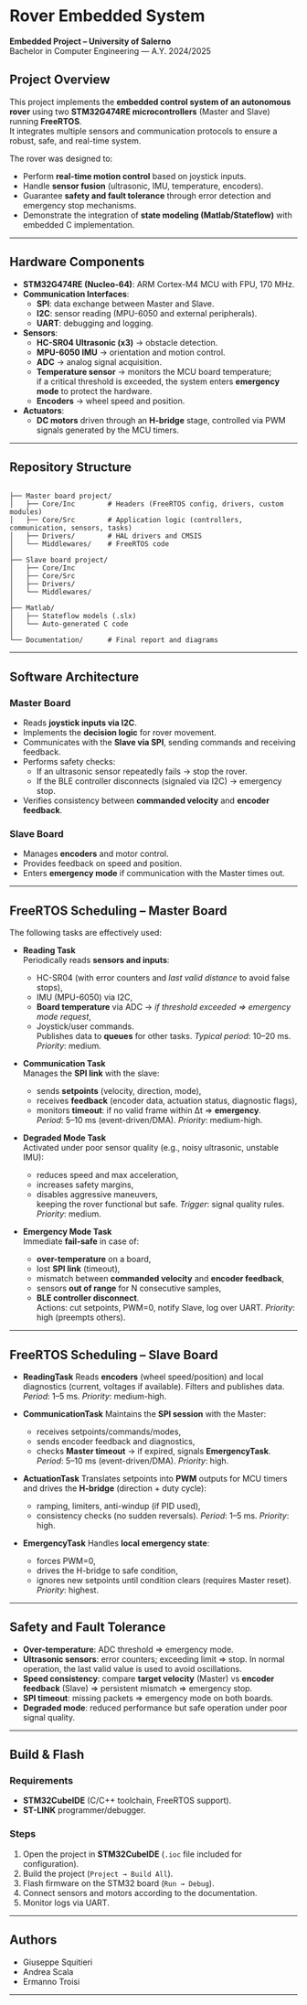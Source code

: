 
# Rover Embedded System 

**Embedded Project – University of Salerno**  
Bachelor in Computer Engineering — A.Y. 2024/2025  

## Project Overview
This project implements the **embedded control system of an autonomous rover** using two **STM32G474RE microcontrollers** (Master and Slave) running **FreeRTOS**.  
It integrates multiple sensors and communication protocols to ensure a robust, safe, and real-time system.  

The rover was designed to:  
- Perform **real-time motion control** based on joystick inputs.  
- Handle **sensor fusion** (ultrasonic, IMU, temperature, encoders).  
- Guarantee **safety and fault tolerance** through error detection and emergency stop mechanisms.  
- Demonstrate the integration of **state modeling (Matlab/Stateflow)** with embedded C implementation.  

---

## Hardware Components
- **STM32G474RE (Nucleo-64)**: ARM Cortex-M4 MCU with FPU, 170 MHz.  
- **Communication Interfaces**:
  - **SPI**: data exchange between Master and Slave.  
  - **I2C**: sensor reading (MPU-6050 and external peripherals).  
  - **UART**: debugging and logging.  
- **Sensors**:
  - **HC-SR04 Ultrasonic (x3)** → obstacle detection.  
  - **MPU-6050 IMU** → orientation and motion control.  
  - **ADC** → analog signal acquisition.  
  - **Temperature sensor** → monitors the MCU board temperature;  
    if a critical threshold is exceeded, the system enters **emergency mode** to protect the hardware.  
  - **Encoders** → wheel speed and position.  
- **Actuators**:
  - **DC motors** driven through an **H-bridge** stage, controlled via PWM signals generated by the MCU timers.  

---

## Repository Structure
```

├── Master board project/
│   ├── Core/Inc        # Headers (FreeRTOS config, drivers, custom modules)
│   ├── Core/Src        # Application logic (controllers, communication, sensors, tasks)
│   ├── Drivers/        # HAL drivers and CMSIS
│   └── Middlewares/    # FreeRTOS code
│
├── Slave board project/
│   ├── Core/Inc
│   ├── Core/Src
│   ├── Drivers/
│   └── Middlewares/
│
├── Matlab/
│   ├── Stateflow models (.slx)
│   └── Auto-generated C code
│
└── Documentation/      # Final report and diagrams

````

---

## Software Architecture

### **Master Board**
- Reads **joystick inputs via I2C**.  
- Implements the **decision logic** for rover movement.  
- Communicates with the **Slave via SPI**, sending commands and receiving feedback.  
- Performs safety checks:
  - If an ultrasonic sensor repeatedly fails → stop the rover.  
  - If the BLE controller disconnects (signaled via I2C) → emergency stop.  
- Verifies consistency between **commanded velocity** and **encoder feedback**.  

### **Slave Board**
- Manages **encoders** and motor control.  
- Provides feedback on speed and position.  
- Enters **emergency mode** if communication with the Master times out.  

---

## FreeRTOS Scheduling – **Master Board**
The following tasks are effectively used:

- **Reading Task**  
  Periodically reads **sensors and inputs**:  
  - HC-SR04 (with error counters and *last valid distance* to avoid false stops),  
  - IMU (MPU-6050) via I2C,  
  - **Board temperature** via ADC → *if threshold exceeded ⇒ emergency mode request*,  
  - Joystick/user commands.  
  Publishes data to **queues** for other tasks. *Typical period*: 10–20 ms. *Priority*: medium.  

- **Communication Task**  
  Manages the **SPI link** with the slave:  
  - sends **setpoints** (velocity, direction, mode),  
  - receives **feedback** (encoder data, actuation status, diagnostic flags),  
  - monitors **timeout**: if no valid frame within Δt ⇒ **emergency**.  
  *Period*: 5–10 ms (event-driven/DMA). *Priority*: medium-high.  

- **Degraded Mode Task**  
  Activated under poor sensor quality (e.g., noisy ultrasonic, unstable IMU):  
  - reduces speed and max acceleration,  
  - increases safety margins,  
  - disables aggressive maneuvers,  
  keeping the rover functional but safe. *Trigger*: signal quality rules. *Priority*: medium.  

- **Emergency Mode Task**  
  Immediate **fail-safe** in case of:  
  - **over-temperature** on a board,  
  - lost **SPI link** (timeout),  
  - mismatch between **commanded velocity** and **encoder feedback**,  
  - sensors **out of range** for N consecutive samples,  
  - **BLE controller disconnect**.  
  Actions: cut setpoints, PWM=0, notify Slave, log over UART. *Priority*: high (preempts others).  

---

## FreeRTOS Scheduling – **Slave Board**


* **ReadingTask**
  Reads **encoders** (wheel speed/position) and local diagnostics (current, voltages if available).
  Filters and publishes data. *Period*: 1–5 ms. *Priority*: medium-high.

* **CommunicationTask**
  Maintains the **SPI session** with the Master:

  * receives setpoints/commands/modes,
  * sends encoder feedback and diagnostics,
  * checks **Master timeout** → if expired, signals **EmergencyTask**.
    *Period*: 5–10 ms (event-driven/DMA). *Priority*: high.

* **ActuationTask**
  Translates setpoints into **PWM** outputs for MCU timers and drives the **H-bridge** (direction + duty cycle):

  * ramping, limiters, anti-windup (if PID used),
  * consistency checks (no sudden reversals).
    *Period*: 1–5 ms. *Priority*: high.

* **EmergencyTask**
  Handles **local emergency state**:

  * forces PWM=0,
  * drives the H-bridge to safe condition,
  * ignores new setpoints until condition clears (requires Master reset).
    *Priority*: highest.

---

## Safety and Fault Tolerance

* **Over-temperature**: ADC threshold ⇒ emergency mode.
* **Ultrasonic sensors**: error counters; exceeding limit ⇒ stop. In normal operation, the last valid value is used to avoid oscillations.
* **Speed consistency**: compare **target velocity** (Master) vs **encoder feedback** (Slave) ⇒ persistent mismatch ⇒ emergency stop.
* **SPI timeout**: missing packets ⇒ emergency mode on both boards.
* **Degraded mode**: reduced performance but safe operation under poor signal quality.

---

## Build & Flash

### Requirements

* **STM32CubeIDE** (C/C++ toolchain, FreeRTOS support).
* **ST-LINK** programmer/debugger.

### Steps

1. Open the project in **STM32CubeIDE** (`.ioc` file included for configuration).
2. Build the project (`Project → Build All`).
3. Flash firmware on the STM32 board (`Run → Debug`).
4. Connect sensors and motors according to the documentation.
5. Monitor logs via UART.

---

## Authors

* Giuseppe Squitieri
* Andrea Scala
* Ermanno Troisi

---

```
